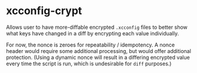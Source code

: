 # xcconfig-crypt

Allows user to have more-diffable encrypted `.xcconfig` files to better show what keys have changed in a diff by encrypting each value individually.

For now, the nonce is zeroes for repeatability / idempotency.  A nonce header would require some additional processing, but would offer additional protection.
(Using a dynamic nonce will result in a differing encrypted value every time the script is run, which is undesirable for `diff` purposes.)

